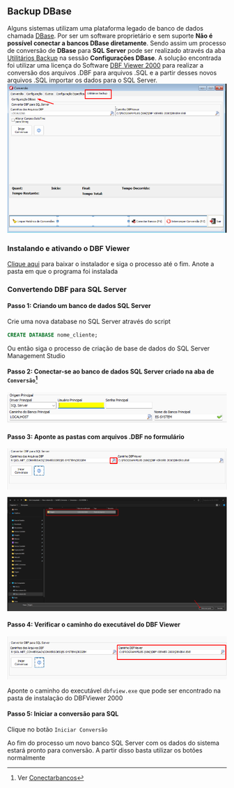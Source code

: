 ## Backup DBase
Alguns sistemas utilizam uma plataforma legado de banco de dados chamada [DBase](https://www.dbase.com/). Por ser um software proprietário e sem suporte **Não é possível conectar a bancos DBase diretamente**. Sendo assim um processo de conversão de **DBase** para **SQL Server** pode ser realizado através da aba [Utilitários Backup](UtilitariosBackup.md) na sessão **Configurações DBase**. A solução encontrada foi utilizar uma licença do Software [DBF Viewer 2000](https://www.dbf2002.com/pt/) para realizar a conversão dos arquivos .DBF para arquivos .SQL e a partir desses novos arquivos .SQL importar os dados para o SQL Server.
![DBaseBackUp.png](Imagens/DBaseBackUp.png)
### Instalando e ativando o DBF Viewer

[Clique aqui](https://www.dbf2002.com/dbfview.msi) para baixar o instalador e siga o processo até o fim. Anote a pasta em que o programa foi instalada 
### Convertendo DBF para SQL Server

#### Passo 1: Criando um banco de dados SQL Server
Crie uma nova database no SQL Server através do script

```sql
CREATE DATABASE nome_cliente;
```

Ou então siga o processo de criação de base de dados do SQL Server Management Studio

#### Passo 2: Conectar-se ao banco de dados SQL Server criado na aba de `Conversão`[^1]  

![ConectarSQLServer.png](Imagens/ConectarSQLServer.png)

[^1]: Ver [Conectarbancos](Conectarbancos.md)

#### Passo 3: Aponte as pastas com arquivos .DBF no formulário

![ESSystemApontar1.png](Imagens/ESSystemApontar1.png)

![ESSystemApontarPastas2.png](Imagens/ESSystemApontarPastas2.png)


#### Passo 4: Verificar o caminho do executável do DBF Viewer

![apontarExecutavelDBFViwer.png](Imagens/apontarExecutavelDBFViwer.png)

Aponte o caminho do executável `dbfview.exe` que pode ser encontrado na pasta de instalação do DBFViewer 2000

#### Passo 5: Iniciar a conversão para SQL
Clique no botão `Iniciar Conversão` 

Ao fim do processo um novo banco SQL Server com os dados do sistema estará pronto para conversão. A partir disso basta utilizar os botões normalmente